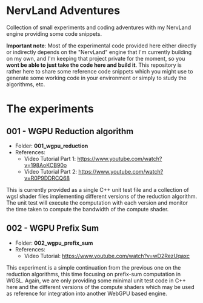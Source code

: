 # NervLand Adventures

Collection of small experiments and coding adventures with my NervLand engine providing some code snippets.

**Important note**: Most of the experimental code provided here either directly or indirectly depends on the "NervLand" engine that I'm currently building on my own, and I'm keeping that project private for the moment, so you **wont be able to just take the code here and build it**. This repository is rather here to share some reference code snippets which you might use to generate some working code in your environment or simply to study the algorithms, etc.

# The experiments

## 001 - WGPU Reduction algorithm

- Folder: **001_wgpu_reduction**
- References:
  - Video Tutorial Part 1: https://www.youtube.com/watch?v=198AoKCB90o
  - Video Tutorial Part 2: https://www.youtube.com/watch?v=R0P9DDRCQ68

This is currently provided as a single C++ unit test file and a collection of wgsl shader files implementing different versions of the reduction algorithm. The unit test will execute the computation with each version and monitor the time taken to compute the bandwidth of the compute shader.

## 002 - WGPU Prefix Sum

- Folder: **002_wgpu_prefix_sum**
- References:
  - Video Tutorial: https://www.youtube.com/watch?v=wD2RezUqaxc

This experiment is a simple continuation from the previous one on the reduction algorithms, this time focusing on prefix-sum computation in WGSL. Again, we are only providing some minimal unit test code in C++ here and the different versions of the compute shaders which may be used as reference for integration into another WebGPU based engine.
